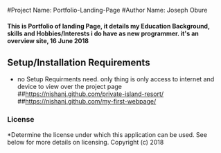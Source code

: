 #Project Name: Portfolio-Landing-Page
#Author Name: Joseph Obure
#### This is Portfolio of landing Page, it details my Education Background, skills and Hobbies/Interests i do have as new programmer. it's an overview site, 16 June 2018
## Setup/Installation Requirements
* no Setup Requirments need. only thing is only access to internet and device to view over the project page
##https://nishanj.github.com/private-island-resort/
##https://nishanj.github.com/my-first-webpage/
### License
*Determine the license under which this application can be used.  See below for more details on licensing.
Copyright (c) 2018
